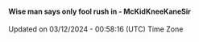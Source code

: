 #### Wise man says only fool rush in - McKidKneeKaneSir
Updated on 03/12/2024 - 00:58:16 (UTC) Time Zone
